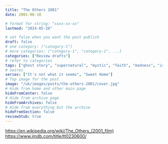 ```yaml
---
title: "The Others 2001"
date: 2001-08-10

# format for string: "xxxx-xx-xx"
lastmod: "2024-05-26"

# set false when you want the post publish
draft: false
# one category: ["category-1"]
# more categories: ["category-1", "category-2", ...]
categories: ["Review drafts"]
# refer to categories
tags: ["ghost story", "supernatural", "mystic", "faith", "madness", "isolation"]
# seires
series: ["It's not what it seems", "Sweet Home"]
# Top image for the post
image: "/uk/images/posts/the-others-2001/cover.jpg"
# Hide from home and other main page
hideFromCenter: false
# Hide from archive page
hideFromArchives: false
# Hide from everything but the archive
hideFromSection: false
reviewStub: true
---
```

https://en.wikipedia.org/wiki/The_Others_(2001_film)
https://www.imdb.com/title/tt0230600/
<!--more-->